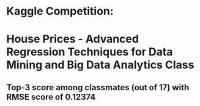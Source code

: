 # Kaggle Competition: 
# House Prices - Advanced Regression Techniques for Data Mining and Big Data Analytics Class
## Top-3 score among classmates (out of 17) with RMSE score of 0.12374
